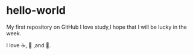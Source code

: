 # hello-world
My first repository on GitHub
I love study,I hope that I will be lucky in the week.

I love :coffee:, :pizza: ,and :dancer:.
